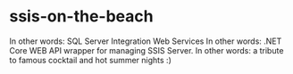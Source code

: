 # ssis-on-the-beach
In other words: SQL Server Integration Web Services
In other words: .NET Core WEB API wrapper for managing SSIS Server.
In other words: a tribute to famous cocktail and hot summer nights :)
